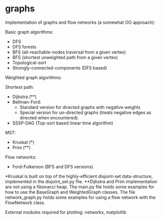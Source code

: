 # graphs
Implementation of graphs and flow networks (a somewhat OO approach):

Basic graph algorithms:
- DFS
- DFS forests
- BFS (all-reachable-nodes traversal from a given vertex)
- BFS (shortest unweighted path from a given vertex)
- Topological-sort
- Strongly-connected-components (DFS based)

Weighted graph algorithms:

  Shortest path:
  - Dijkstra (**)
  - Bellman-Ford:
    - Standard version for directed graphs with negative weights
    - Special version for un-directed graphs (treats negative edges as directed when encountered).
  - SSSP-DAG (Top-sort based linear time algorithm)
  
  MST:
  - Kruskal (*)
  - Prim (**)
  
Flow networks:
- Ford-Fulkerson (BFS and DFS versions)
  
*Kruskal is built on top of the highly-efficient disjoint-set data-structure, implemented in the disjoint_set.py file.
*\*Dijkstra and Prim implementation are not using a fibonacci heap.
The main.py file holds some examples for how to use the BaseGraph and WeightedGraph classes.
The file network_graph.py holds some examples for using a flow network with the FlowNetwork class.


External modules required for plotting: networkx, matplotlib
